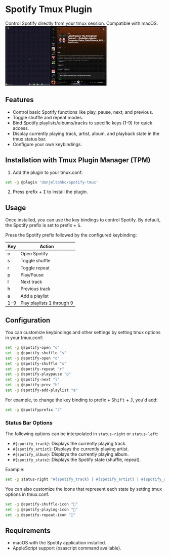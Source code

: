 # Spotify Tmux Plugin
Control Spotify directly from your tmux session. Compatible with macOS.
![add playlist demo](./assets/demo.gif)

## Features

* Control basic Spotify functions like play, pause, next, and previous.
* Toggle shuffle and repeat modes.
* Bind Spotify playlists/albums/tracks to specific keys (1-9) for quick access.
* Display currently playing track, artist, album, and playback state in the tmux status bar.
* Configure your own keybindings.

## Installation with Tmux Plugin Manager (TPM)

1. Add the plugin to your tmux.conf:
```bash
set -g @plugin 'danjeltahko/spotify-tmux'
```
2. Press prefix + <kbd>I</kbd> to install the plugin.

## Usage

Once installed, you can use the key bindings to control Spotify. By default, the Spotify prefix is set to prefix + <kbd>S</kbd>.

Press the Spotify prefix followed by the configured keybinding:

| Key | Action                     |
|-----|----------------------------|
| o   | Open Spotify               |
| s   | Toggle shuffle             |
| r   | Toggle repeat              |
| p   | Play/Pause                 |
| l   | Next track                 |
| h   | Previous track             |
| a   | Add a playlist             |
| 1-9 | Play playlists 1 through 9 |


## Configuration

You can customize keybindings and other settings by setting tmux options in your tmux.conf:

```bash
set -g @spotify-open "o"
set -g @spotify-shuffle "s"
set -g @spotify-open "o"
set -g @spotify-shuffle "s"
set -g @spotify-repeat "r"
set -g @spotify-playpause "p"
set -g @spotify-next "l"
set -g @spotify-prev "h"
set -g @spotify-add-playlist "a"
```
For example, to change the key binding to prefix + <kbd>Shift</kbd> + <kbd>J</kbd>, you'd add:

```bash
set -g @spotifyprefix "J"
```

### Status Bar Options

The following options can be interpolated in `status-right` or `status-left`:

- `#{spotify_track}`: Displays the currently playing track.
- `#{spotify_artist}`: Displays the currently playing artist.
- `#{spotify_album}`: Displays the currently playing album.
- `#{spotify_state}`: Displays the Spotify state (shuffle, repeat).

Example:
```bash
set -g status-right "#{spotify_track} | #{spotify_artist} | #{spotify_album} | #{spotify_state}"
```

You can also customize the icons that represent each state by setting tmux options in tmux.conf.
```bash
set -g @spotify-shuffle-icon "󰒟"
set -g @spotify-playing-icon "󰝚"
set -g @spotify-repeat-icon "󰕇"
```

## Requirements
* macOS with the Spotify application installed.
* AppleScript support (osascript command available).
